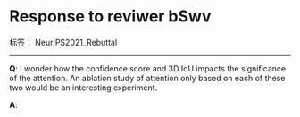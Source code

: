 # Response to reviwer bSwv 

标签： NeurIPS2021_Rebuttal

---
**Q**: I  wonder how the confidence score and 3D IoU impacts the significance of the attention. An ablation study of attention only based on each of these two would be an interesting experiment.

**A**:
